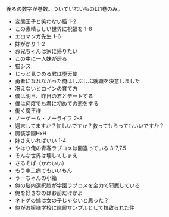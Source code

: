 後ろの数字が巻数。ついていないものは1巻のみ。

- 変態王子と笑わない猫 1-2
- この素晴らしい世界に祝福を 1-8
- エロマンガ先生 1-6
- 妹がかり 1-2
- お兄ちゃんは家に帰りたい
- この中に一人妹が居る
- 猫シス
- じっと見つめる君は堕天使
- 勇者になれなかった俺はしぶしぶ就職を決意しました
- 冴えないヒロインの育て方
- 僕は明日、昨日の君とデートする
- 僕は何度でも君に初めての恋をする
- 働く魔王様
- ノーゲーム・ノーライフ 2-8
- 週末してますか？忙しいですか？救ってもらってもいいですか？
- 魔装学園HxH
- 妹さえいればいい 1-4
- やはり俺の青春ラブコメは間違っている 3-7,7.5
- そんな世界は壊してしまえ
- さるそば（かわいい）
- もう中二病でもいいもん
- うーちゃんの小箱
- 俺の脳内選択肢が学園ラブコメを全力で邪魔している
- 俺を好きなのはお前だけかよ
- ネトゲの嫁は女の子じゃないと思った？
- 俺がお嬢様学校に庶民サンプルとして拉致られた件

